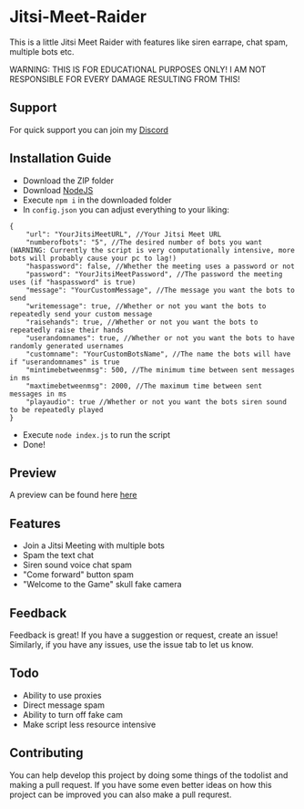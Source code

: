 # Jitsi-Meet-Raider
This is a little Jitsi Meet Raider with features like siren earrape, chat spam, multiple bots etc.

WARNING: THIS IS FOR EDUCATIONAL PURPOSES ONLY! I AM NOT RESPONSIBLE FOR EVERY DAMAGE RESULTING FROM THIS!

## Support
For quick support you can join my [Discord](https://discord.gg/QQaWvMkFbs)

## Installation Guide
- Download the ZIP folder
- Download [NodeJS](https://nodejs.org/en/download/)
- Execute `npm i` in the downloaded folder
- In `config.json` you can adjust everything to your liking:
```
{
    "url": "YourJitsiMeetURL", //Your Jitsi Meet URL
    "numberofbots": "5", //The desired number of bots you want (WARNING: Currently the script is very computationally intensive, more bots will probably cause your pc to lag!)
    "haspassword": false, //Whether the meeting uses a password or not
    "password": "YourJitsiMeetPassword", //The password the meeting uses (if "haspassword" is true)
    "message": "YourCustomMessage", //The message you want the bots to send
    "writemessage": true, //Whether or not you want the bots to repeatedly send your custom message
    "raisehands": true, //Whether or not you want the bots to repeatedly raise their hands
    "userandomnames": true, //Whether or not you want the bots to have randomly generated usernames
    "customname": "YourCustomBotsName", //The name the bots will have if "userandomnames" is true
    "mintimebetweenmsg": 500, //The minimum time between sent messages in ms
    "maxtimebetweenmsg": 2000, //The maximum time between sent messages in ms
    "playaudio": true //Whether or not you want the bots siren sound to be repeatedly played
}
```
- Execute `node index.js` to run the script
- Done!

## Preview
A preview can be found here [here](http://youtube.com)


## Features
- Join a Jitsi Meeting with multiple bots
- Spam the text chat
- Siren sound voice chat spam
- "Come forward" button spam
- "Welcome to the Game" skull fake camera

## Feedback
Feedback is great! If you have a suggestion or request, create an issue! Similarly, if you have any issues, use the issue tab to let us know.

## Todo
- Ability to use proxies
- Direct message spam
- Ability to turn off fake cam
- Make script less resource intensive

## Contributing
You can help develop this project by doing some things of the todolist and making a pull request. If you have some even better ideas on how this project can be improved you can also make a pull requrest.
